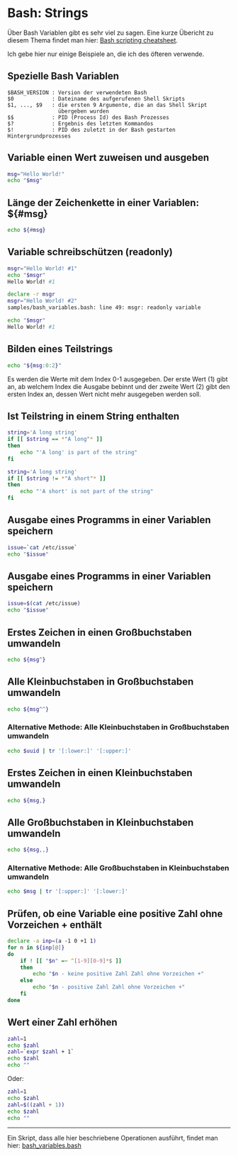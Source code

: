 # Bash: Strings
Über Bash Variablen gibt es sehr viel zu sagen. Eine kurze Übericht zu diesem Thema
findet man hier: [Bash scripting cheatsheet](https://devhints.io/bash).

Ich gebe hier nur einige Beispiele an, die ich des öfteren verwende.

## Spezielle Bash Variablen

```
$BASH_VERSION : Version der verwendeten Bash
$0            : Dateiname des aufgerufenen Shell Skripts
$1, ..., $9   : die ersten 9 Argumente, die an das Shell Skript
                übergeben wurden
$$            : PID (Process Id) des Bash Prozesses
$?            : Ergebnis des letzten Kommandos
$!            : PID des zuletzt in der Bash gestarten Hintergrundprozesses
```

## Variable einen Wert zuweisen und ausgeben
```bash
msg="Hello World!"
echo "$msg"
```

## Länge der Zeichenkette in einer Variablen: ${#msg}
```bash
echo ${#msg}
```

## Variable schreibschützen (readonly)
```bash
msgr="Hello World! #1"
echo "$msgr"
Hello World! #1
```

```bash
declare -r msgr
msgr="Hello World! #2"
samples/bash_variables.bash: line 49: msgr: readonly variable
```

```bash
echo "$msgr"
Hello World! #1
```

## Bilden eines Teilstrings
```bash
echo "${msg:0:2}"
```

Es werden die Werte mit dem Index 0-1 ausgegeben.
Der erste Wert (1) gibt an, ab welchem Index die Ausgabe bebinnt und der zweite
Wert (2) gibt den ersten Index an, dessen Wert nicht mehr ausgegeben werden soll.

## Ist Teilstring in einem String enthalten
```bash
string='A long string'
if [[ $string == *"A long"* ]]
then
    echo "'A long' is part of the string"
fi
```

```bash
string='A long string'
if [[ $string != *"A short"* ]]
then
    echo "'A short' is not part of the string"
fi
```

## Ausgabe eines Programms in einer Variablen speichern
```bash
issue=`cat /etc/issue`
echo "$issue"
```

## Ausgabe eines Programms in einer Variablen speichern
```bash
issue=$(cat /etc/issue)
echo "$issue"
```

## Erstes Zeichen in einen Großbuchstaben umwandeln
```bash
echo ${msg^}
```

## Alle Kleinbuchstaben in Großbuchstaben umwandeln
```bash
echo ${msg^^}
```

### Alternative Methode: Alle Kleinbuchstaben in Großbuchstaben umwandeln
```bash
echo $uuid | tr '[:lower:]' '[:upper:]'
```

## Erstes Zeichen in einen Kleinbuchstaben umwandeln
```bash
echo ${msg,}
```

## Alle Großbuchstaben in Kleinbuchstaben umwandeln
```bash
echo ${msg,,}
```

### Alternative Methode: Alle Großbuchstaben in Kleinbuchstaben umwandeln
```bash
echo $msg | tr '[:upper:]' '[:lower:]'
```

## Prüfen, ob eine Variable eine positive Zahl ohne Vorzeichen + enthält
```bash
declare -a inp=(a -1 0 +1 1)
for n in ${inp[@]}
do
    if ! [[ "$n" =~ ^[1-9][0-9]*$ ]]
    then
        echo "$n - keine positive Zahl Zahl ohne Vorzeichen +"
    else
        echo "$n - positive Zahl Zahl ohne Vorzeichen +"
    fi
done
```

## Wert einer Zahl erhöhen
```bash
zahl=1
echo $zahl
zahl=`expr $zahl + 1`
echo $zahl
echo ""
```

Oder:

```bash
zahl=1
echo $zahl
zahl=$((zahl + 1))
echo $zahl
echo ""
```

---

Ein Skript, dass alle hier beschriebene Operationen ausführt, findet man hier:
[bash_variables.bash](https://raw.githubusercontent.com/maroph/openhpi_linux-cli_2022/main/samples/bash_variables.bash)
